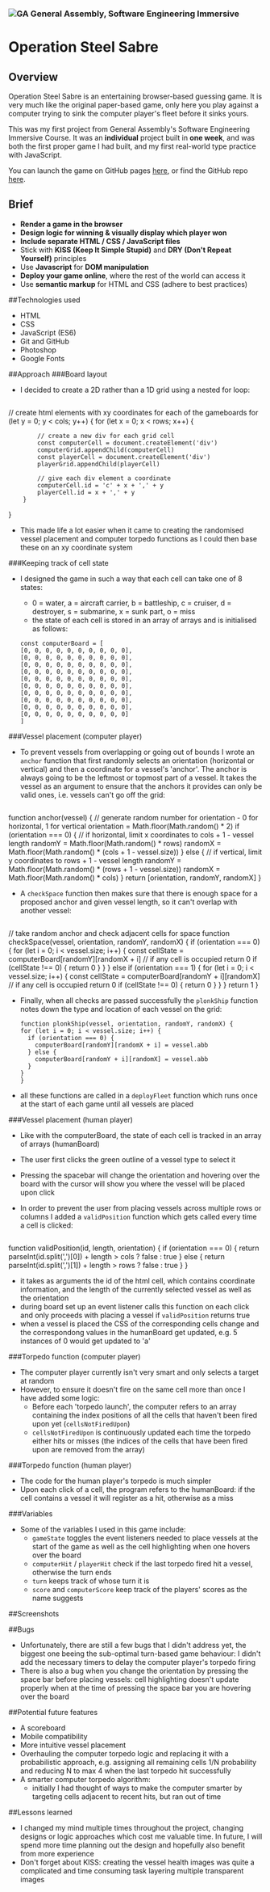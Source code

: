 ### ![GA](https://cloud.githubusercontent.com/assets/40461/8183776/469f976e-1432-11e5-8199-6ac91363302b.png) General Assembly, Software Engineering Immersive

# Operation Steel Sabre

## Overview
Operation Steel Sabre is an entertaining browser-based guessing game. It is very much like the original paper-based game, only here you play against a computer trying to sink the computer player's fleet before it sinks yours.

This was my first project from General Assembly's Software Engineering Immersive Course. It was an **individual** project built in **one week**, and was both the first proper game I had built, and my first real-world type practice with JavaScript.

You can launch the game on GitHub pages [here](https://georgpreuss.github.io/project-1/), or find the GitHub repo [here](https://github.com/georgpreuss/project-1/).

## Brief

- **Render a game in the browser**
- **Design logic for winning & visually display which player won**
- **Include separate HTML / CSS / JavaScript files**
- Stick with **KISS (Keep It Simple Stupid)** and **DRY (Don't Repeat Yourself)** principles
- Use **Javascript** for **DOM manipulation**
- **Deploy your game online**, where the rest of the world can access it
- Use **semantic markup** for HTML and CSS (adhere to best practices)

##Technologies used

- HTML
- CSS
- JavaScript (ES6)
- Git and GitHub
- Photoshop
- Google Fonts

##Approach
###Board layout
- I decided to create a 2D rather than a 1D grid using a nested for loop:

	```
 // create html elements with xy coordinates for each of the gameboards
  for (let y = 0; y < cols; y++) {
    	for (let x = 0; x < rows; x++) {

      		// create a new div for each grid cell
      		const computerCell = document.createElement('div')
      		computerGrid.appendChild(computerCell)
      		const playerCell = document.createElement('div')
      		playerGrid.appendChild(playerCell)

      		// give each div element a coordinate
      		computerCell.id = 'c' + x + ',' + y
      		playerCell.id = x + ',' + y
    	}
  }
  	
- This made life a lot easier when it came to creating the randomised vessel placement and computer torpedo functions as I could then base these on an xy coordinate system

###Keeping track of cell state
- I designed the game in such a way that each cell can take one of  8 states:
	- 0 = water, a = aircraft carrier, b = battleship, c = cruiser, d = destroyer, s = submarine, x = sunk part, o = miss
	- the state of each cell is stored in an array of arrays and is initialised as follows:

	```
	const computerBoard = [
    [0, 0, 0, 0, 0, 0, 0, 0, 0, 0],
    [0, 0, 0, 0, 0, 0, 0, 0, 0, 0],
    [0, 0, 0, 0, 0, 0, 0, 0, 0, 0],
    [0, 0, 0, 0, 0, 0, 0, 0, 0, 0],
    [0, 0, 0, 0, 0, 0, 0, 0, 0, 0],
    [0, 0, 0, 0, 0, 0, 0, 0, 0, 0],
    [0, 0, 0, 0, 0, 0, 0, 0, 0, 0],
    [0, 0, 0, 0, 0, 0, 0, 0, 0, 0],
    [0, 0, 0, 0, 0, 0, 0, 0, 0, 0],
    [0, 0, 0, 0, 0, 0, 0, 0, 0, 0]
  ]
  
###Vessel placement (computer player)
- To prevent vessels from overlapping or going out of bounds I wrote an `anchor` function that first randomly selects an orientation (horizontal or vertical) and then a coordinate for a vessel's 'anchor'. The anchor is always going to be the leftmost or topmost part of a vessel. It takes the vessel as an argument to ensure that the anchors it provides can only be valid ones, i.e. vessels can't go off the grid:

	```
function anchor(vessel) {
    // generate random number for orientation - 0 for horizontal, 1 for vertical
    orientation = Math.floor(Math.random() * 2)
    if (orientation === 0) {
      // if horizontal, limit x coordinates to cols + 1 - vessel length
      randomY = Math.floor(Math.random() * rows)
      randomX = Math.floor(Math.random() * (cols + 1 - vessel.size))
    } else {
      // if vertical, limit y coordinates to rows + 1 - vessel length
      randomY = Math.floor(Math.random() * (rows + 1 - vessel.size))
      randomX = Math.floor(Math.random() * cols)
    }
    return [orientation, randomY, randomX]
  }
  
  
  
- A `checkSpace` function then makes sure that there is enough space for a proposed anchor and given vessel length, so it can't overlap with another vessel:

	```
// take random anchor and check adjacent cells for space
  function checkSpace(vessel, orientation, randomY, randomX) {
    if (orientation === 0) {
      for (let i = 0; i < vessel.size; i++) {
        const cellState = computerBoard[randomY][randomX + i]
        // if any cell is occupied return 0
        if (cellState !== 0) {
          return 0
        }
      }
    } else if (orientation === 1) {
      for (let i = 0; i < vessel.size; i++) {
        const cellState = computerBoard[randomY + i][randomX]
        // if any cell is occupied return 0
        if (cellState !== 0) {
          return 0
        }
      }
    }
    return 1
  }

- Finally, when all checks are passed successfully the `plonkShip` function notes down the type and location of each vessel on the grid:

	```
  function plonkShip(vessel, orientation, randomY, randomX) {
    for (let i = 0; i < vessel.size; i++) {
      if (orientation === 0) {
        computerBoard[randomY][randomX + i] = vessel.abb
      } else {
        computerBoard[randomY + i][randomX] = vessel.abb
      }
    }
  }

- all these functions are called in a `deployFleet` function which runs once at the start of each game until all vessels are placed

###Vessel placement (human player)
- Like with the computerBoard, the state of each cell is tracked in an array of arrays (humanBoard)
- The user first clicks the green outline of a vessel type to select it
- Pressing the spacebar will change the orientation and hovering over the board with the cursor will show you where the vessel will be placed upon click
- In order to prevent the user from placing vessels across multiple rows or columns I added a `validPosition` function which gets called every time a cell is clicked:

	```
 function validPosition(id, length, orientation) {
    if (orientation === 0) {
      return parseInt(id.split(',')[0]) + length > cols ? false : true
    } else {
      return parseInt(id.split(',')[1]) + length > rows ? false : true
    }
  }

- it takes as arguments the id of the html cell, which contains coordinate information, and the length of the currently selected vessel as well as the orientation
- during board set up an event listener calls this function on each click and only proceeds with placing a vessel if `validPosition` returns true
- when a vessel is placed the CSS of the corresponding cells change and the correspondong values in the humanBoard get updated, e.g. 5 instances of 0 would get updated to 'a'

###Torpedo function (computer player)
- The computer player currently isn't very smart and only selects a target at random
- However, to ensure it doesn't fire on the same cell more than once I have added some logic:
	- Before each 'torpedo launch', the computer refers to an array containing the index positions of all the cells that haven't been fired upon yet (`cellsNotFiredUpon`)
	- `cellsNotFiredUpon` is continuously updated each time the torpedo either hits or misses (the indices of the cells that have been fired upon are removed from the array)

###Torpedo function (human player)
- The code for the human player's torpedo is much simpler
- Upon each click of a cell, the program refers to the humanBoard: if the cell contains a vessel it will register as a hit, otherwise as a miss

###Variables
- Some of the variables I used in this game include:
	- `gameState` toggles the event listeners needed to place vessels at the start of the game as well as the cell highlighting when one hovers over the board
	- `computerHit` / `playerHit` check if the last torpedo fired hit a vessel, otherwise the turn ends
	- `turn` keeps track of whose turn it is
	- `score` and `computerScore` keep track of the players' scores as the name suggests
	
	
##Screenshots

##Bugs
- Unfortunately, there are still a few bugs that I didn't address yet, the biggest one beeing the sub-optimal turn-based game behaviour: I didn't add the necessary timers to delay the computer player's torpedo firing
- There is also a bug when you change the orientation by pressing the space bar before placing vessels: cell highlighting doesn't update properly when at the time of pressing the space bar you are hovering over the board


##Potential future features
- A scoreboard
- Mobile compatibility
- More intuitive vessel placement
- Overhauling the computer torpedo logic and replacing it with a probabilistic approach, e.g. assigning all remaining cells 1/N probability and reducing N to max 4 when the last torpedo hit successfully
- A smarter computer torpedo algorithm:
	- initially I had thought of ways to make the computer smarter by targeting cells adjacent to recent hits, but ran out of time


##Lessons learned
- I changed my mind multiple times throughout the project, changing designs or logic approaches which cost me valuable time. In future, I will spend more time planning out the design and hopefully also benefit from more experience
- Don't forget about KISS: creating the vessel health images was quite a complicated and time consuming task layering multiple transparent images